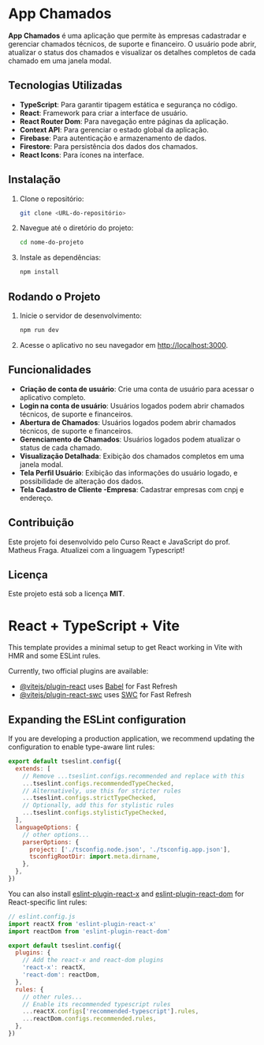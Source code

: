 
# App Chamados

**App Chamados** é uma aplicação que permite às empresas cadastradar e gerenciar chamados técnicos, de suporte e financeiro. O usuário pode abrir, atualizar o status dos chamados e visualizar os detalhes completos de cada chamado em uma janela modal.

## Tecnologias Utilizadas

- **TypeScript**: Para garantir tipagem estática e segurança no código.
- **React**: Framework para criar a interface de usuário.
- **React Router Dom**: Para navegação entre páginas da aplicação.
- **Context API**: Para gerenciar o estado global da aplicação.
- **Firebase**: Para autenticação e armazenamento de dados.
- **Firestore**: Para persistência dos dados dos chamados.
- **React Icons**: Para ícones na interface.

## Instalação

1. Clone o repositório:
   ```bash
   git clone <URL-do-repositório>
   ```

2. Navegue até o diretório do projeto:
   ```bash
   cd nome-do-projeto
   ```

3. Instale as dependências:
   ```bash
   npm install
   ```

## Rodando o Projeto

1. Inicie o servidor de desenvolvimento:
   ```bash
   npm run dev
   ```

2. Acesse o aplicativo no seu navegador em [http://localhost:3000](http://localhost:3000).

## Funcionalidades

- **Criação de conta de usuário**: Crie uma conta de usuário para acessar o aplicativo completo.
- **Login na conta de usuário**: Usuários logados podem abrir chamados técnicos, de suporte e financeiros.
- **Abertura de Chamados**: Usuários logados podem abrir chamados técnicos, de suporte e financeiros.
- **Gerenciamento de Chamados**: Usuários logados podem atualizar o status de cada chamado.
- **Visualização Detalhada**: Exibição dos chamados completos em uma janela modal.
- **Tela Perfil Usuário**: Exibição das informações do usuário logado, e possibilidade de alteração dos dados.
- **Tela Cadastro de Cliente -Empresa**: Cadastrar empresas com cnpj e endereço.

## Contribuição

Este projeto foi desenvolvido pelo Curso React e JavaScript do prof. Matheus Fraga. Atualizei com a linguagem Typescript!

## Licença

Este projeto está sob a licença **MIT**.
<!-- Info criados pelo projeto - Templates e Eslint. -->
# React + TypeScript + Vite

This template provides a minimal setup to get React working in Vite with HMR and some ESLint rules.

Currently, two official plugins are available:

- [@vitejs/plugin-react](https://github.com/vitejs/vite-plugin-react/blob/main/packages/plugin-react/README.md) uses [Babel](https://babeljs.io/) for Fast Refresh
- [@vitejs/plugin-react-swc](https://github.com/vitejs/vite-plugin-react-swc) uses [SWC](https://swc.rs/) for Fast Refresh

## Expanding the ESLint configuration

If you are developing a production application, we recommend updating the configuration to enable type-aware lint rules:

```js
export default tseslint.config({
  extends: [
    // Remove ...tseslint.configs.recommended and replace with this
    ...tseslint.configs.recommendedTypeChecked,
    // Alternatively, use this for stricter rules
    ...tseslint.configs.strictTypeChecked,
    // Optionally, add this for stylistic rules
    ...tseslint.configs.stylisticTypeChecked,
  ],
  languageOptions: {
    // other options...
    parserOptions: {
      project: ['./tsconfig.node.json', './tsconfig.app.json'],
      tsconfigRootDir: import.meta.dirname,
    },
  },
})
```

You can also install [eslint-plugin-react-x](https://github.com/Rel1cx/eslint-react/tree/main/packages/plugins/eslint-plugin-react-x) and [eslint-plugin-react-dom](https://github.com/Rel1cx/eslint-react/tree/main/packages/plugins/eslint-plugin-react-dom) for React-specific lint rules:

```js
// eslint.config.js
import reactX from 'eslint-plugin-react-x'
import reactDom from 'eslint-plugin-react-dom'

export default tseslint.config({
  plugins: {
    // Add the react-x and react-dom plugins
    'react-x': reactX,
    'react-dom': reactDom,
  },
  rules: {
    // other rules...
    // Enable its recommended typescript rules
    ...reactX.configs['recommended-typescript'].rules,
    ...reactDom.configs.recommended.rules,
  },
})
```
